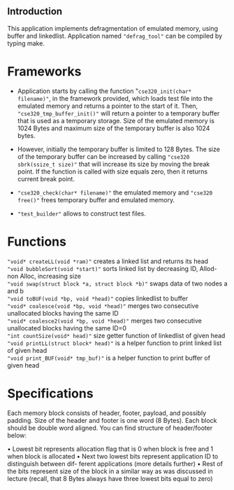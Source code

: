 

## Introduction
This application implements defragmentation of emulated memory, using buffer and linkedlist.
Application named `"defrag_tool"` can be compiled by typing make.

# Frameworks
- Application starts by calling the function "`cse320_init(char* filename)"`, in the framework provided, which loads test file into the emulated memory and returns a pointer to the start of it. Then, `"cse320_tmp_buffer_init()"` will return a pointer to a temporary buffer that is used as a temporary storage. Size of the emulated memory is 1024 Bytes and maximum size of the temporary buffer is also 1024 bytes. 

- However, initially the temporary buffer is limited to 128 Bytes. The size of the temporary buffer can be increased by calling `"cse320 sbrk(ssize_t size)"` that will increase its size by moving the break point. If the function is called with size equals zero, then it returns current break point.

- `"cse320_check(char* filename)"` the emulated memory and `"cse320 free()"` frees temporary buffer and emulated memory.

- `"test_builder"` allows to construct test files.

# Functions  
`"void* createLL(void *ram)"` creates a linked list and returns its head  
`"void bubbleSort(void *start)"` sorts linked list by decreasing ID, Allod-non Alloc, increasing size   
`"void swap(struct block *a, struct block *b)"` swaps data of two nodes a and b  
`"void toBUF(void *bp, void *head)"` copies linkedlist to buffer  
`"void* coalesce(void *bp, void *head)"` merges two consecutive unallocated blocks having the same ID  
`"void* coalesce2(void *bp, void *head)"`  merges two consecutive unallocated blocks having the same ID=0  
`"int countSize(void* head)"` size getter function of linkedlist of given head  
`"void printLL(struct block* head)"` is a helper function to print linked list of given head  
`"void print_BUF(void* tmp_buf)"` is a helper function to print buffer of given head  


# Specifications
Each memory block consists of header, footer, payload, and possibly padding. Size of the header and footer is one word (8 Bytes). Each block should be double word aligned. You can find structure of header/footer below:  

• Lowest bit represents allocation flag that is 0 when block is free and 1 when block is allocated
• Next two lowest bits represent application ID to distinguish between dif- ferent applications (more details further)
• Rest of the bits represent size of the block in a similar way as was discussed in lecture (recall, that 8 Bytes always have three lowest bits equal to zero)



